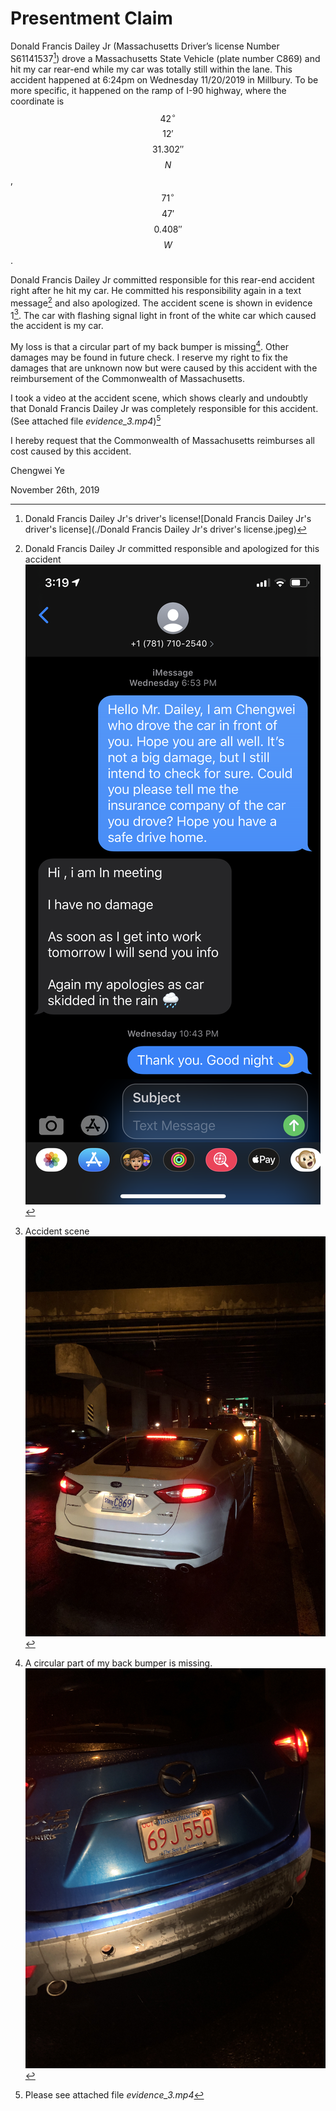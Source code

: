 

# Presentment Claim

Donald Francis Dailey Jr (Massachusetts Driver’s license Number S61141537[^Donald Francis Dailey Jr's driver's license]) drove a Massachusetts State Vehicle (plate number C869) and hit my car rear-end while my car was totally still within the lane. This accident happened at 6:24pm on Wednesday 11/20/2019 in Millbury. To be more specific, it happened on the ramp of I-90 highway, where the coordinate is $$42^\circ$$ $$12'$$ $$31.302''$$ $$N$$, $$71^\circ$$ $$47'$$ $$0.408''$$ $$W$$.

Donald Francis Dailey Jr committed responsible for this rear-end accident right after he hit my car. He committed his responsibility again in a text message[^text_message] and also apologized. The  accident scene is shown in evidence 1[^evidence 1]. The car with flashing signal light in front of the white car which caused the accident is my car.

My loss is that a circular part of my back bumper is missing[^evidence 2]. Other damages may be found in future check. I reserve my right to fix the damages that are unknown now but were caused by this accident with the reimbursement of the Commonwealth of Massachusetts.

I took a video at the accident scene, which shows clearly and undoubtly that Donald Francis Dailey Jr was completely responsible for this accident. (See attached file *evidence_3.mp4*)[^video]

I hereby request that the Commonwealth of Massachusetts reimburses all cost caused by this accident.



Chengwei Ye

November 26th, 2019

[^Donald Francis Dailey Jr's driver's license]: Donald Francis Dailey Jr's driver's license![Donald Francis Dailey Jr's driver's license](./Donald Francis Dailey Jr's driver's license.jpeg)
[^text_message]: Donald Francis Dailey Jr committed responsible and apologized for this accident ![text_message](./text_message.png)
[^evidence 1]: Accident scene ![accident scene](./evidence_1.jpeg)
[^evidence 2]: A circular part of my back bumper is missing.![picture](./evidence_2.jpeg)

[^video]:Please see attached file *evidence_3.mp4*